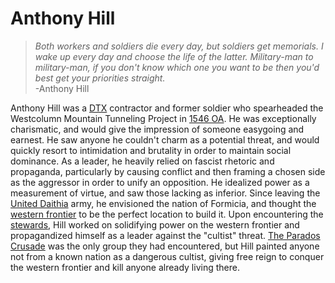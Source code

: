 # Anthony Hill

<meta property="og:description" content="Anthony Hill was a DTX contractor and former soldier who spearheaded the Westcolumn Mountain Tunneling Project in 1546 OA.">

> *Both workers and soldiers die every day, but soldiers get memorials. I wake up every day and choose the life of the latter. Military-man to military-man, if you don't know which one you want to be then you'd best get your priorities straight.*  
> -Anthony Hill

Anthony Hill was a [DTX](../../organizations/other/dtx.md) contractor and former soldier who spearheaded the Westcolumn Mountain Tunneling Project in [1546 OA](../../calendar.md#reckoning). He was exceptionally charismatic, and would give the impression of someone easygoing and earnest. He saw anyone he couldn't charm as a potential threat, and would quickly resort to intimidation and brutality in order to maintain social dominance. As a leader, he heavily relied on fascist rhetoric and propaganda, particularly by causing conflict and then framing a chosen side as the aggressor in order to unify an opposition. He idealized power as a measurement of virtue, and saw those lacking as inferior. Since leaving the [United Daithia](../../organizations/nations/united-daithia.md) army, he envisioned the nation of Formicia, and thought the [western frontier](../../geography/continents/daithia.md#western-frontier) to be the perfect location to build it. Upon encountering the [stewards](../../organizations/other/stewards.md), Hill worked on solidifying power on the western frontier and propagandized himself as a leader against the "cultist" threat. [The Parados Crusade](../../organizations/other/stewards.md#major-factions) was the only group they had encountered, but Hill painted anyone not from a known nation as a dangerous cultist, giving free reign to conquer the western frontier and kill anyone already living there.